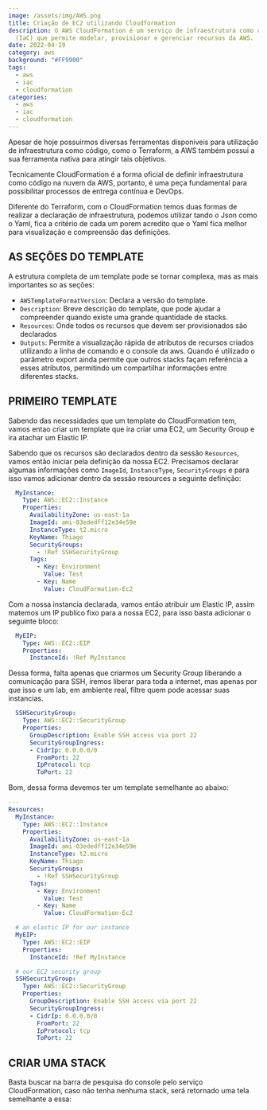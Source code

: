 ```yaml
---
image: /assets/img/AWS.png
title: Criação de EC2 utilizando Cloudformation
description: O AWS CloudFormation é um serviço de infraestrutura como código
  (IaC) que permite modelar, provisionar e gerenciar recursos da AWS.
date: 2022-04-19
category: aws
background: "#FF9900"
tags:
  - aws
  - iac
  - cloudformation
categories:
  - aws
  - iac
  - cloudformation
---
```

Apesar de hoje possuirmos diversas ferramentas disponiveis para utilização de infraestrutura como código, como o Terraform, a AWS também possui a sua ferramenta nativa para atingir tais objetivos.

Tecnicamente CloudFormation é a forma oficial de definir infraestrutura como código na nuvem da AWS, portanto, é uma peça fundamental para possibilitar processos de entrega contínua e DevOps.

Diferente do Terraform, com o CloudFormation temos duas formas de realizar a declaração de infraestrutura, podemos utilizar tando o Json como o Yaml, fica a critério de cada um porem acredito que o Yaml fica melhor para visualização e compreensão das definições.

## AS SEÇÕES DO TEMPLATE

A estrutura completa de um template pode se tornar complexa, mas as mais importantes so as seções:

* `AWSTemplateFormatVersion`: Declara a versão do template.
* `Description`: Breve descrição do template, que pode ajudar a compreender quando existe uma grande quantidade de stacks.
* `Resources`: Onde todos os recursos que devem ser provisionados são declarados
* `Outputs`: Permite a visualização rápida de atributos de recursos criados utilizando a linha de comando e o console da aws. Quando é utilizado o parâmetro export ainda permite que outros stacks façam referência a esses atributos, permitindo um compartilhar informações entre diferentes stacks.

## PRIMEIRO TEMPLATE

Sabendo das necessidades que um template do CloudFormation tem, vamos entao criar um template que ira criar uma EC2, um Security Group e ira atachar um Elastic IP.

Sabendo que os recursos são declarados dentro da sessão `Resources`, vamos então iniciar pela definição da nossa EC2. Precisamos declarar algumas informações como `ImageId`, `InstanceType`, `SecurityGroups` e para isso vamos adicionar dentro da sessão resources a seguinte definição:

```yaml
  MyInstance:
    Type: AWS::EC2::Instance
    Properties:
      AvailabilityZone: us-east-1a
      ImageId: ami-03ededff12e34e59e
      InstanceType: t2.micro
      KeyName: Thiago
      SecurityGroups:
        - !Ref SSHSecurityGroup
      Tags: 
        - Key: Environment
          Value: Test
        - Key: Name
          Value: CloudFormation-Ec2
```

Com a nossa instancia declarada, vamos então atribuir um Elastic IP, assim matemos um IP publico fixo para a nossa EC2, para isso basta adicionar o seguinte bloco:

```yaml
  MyEIP:
    Type: AWS::EC2::EIP
    Properties:
      InstanceId: !Ref MyInstance
```

Dessa forma, falta apenas que criarmos um Security Group liberando a comunicação para SSH, iremos liberar para toda a internet, mas apenas por que isso e um lab, em ambiente real, filtre quem pode acessar suas instancias.

```yaml
  SSHSecurityGroup:
    Type: AWS::EC2::SecurityGroup
    Properties:
      GroupDescription: Enable SSH access via port 22
      SecurityGroupIngress:
      - CidrIp: 0.0.0.0/0
        FromPort: 22
        IpProtocol: tcp
        ToPort: 22
```

Bom, dessa forma devemos ter um template semelhante ao abaixo:

```yaml
---
Resources:
  MyInstance:
    Type: AWS::EC2::Instance
    Properties:
      AvailabilityZone: us-east-1a
      ImageId: ami-03ededff12e34e59e
      InstanceType: t2.micro
      KeyName: Thiago
      SecurityGroups:
        - !Ref SSHSecurityGroup
      Tags: 
        - Key: Environment
          Value: Test
        - Key: Name
          Value: CloudFormation-Ec2

  # an elastic IP for our instance
  MyEIP:
    Type: AWS::EC2::EIP
    Properties:
      InstanceId: !Ref MyInstance

  # our EC2 security group
  SSHSecurityGroup:
    Type: AWS::EC2::SecurityGroup
    Properties:
      GroupDescription: Enable SSH access via port 22
      SecurityGroupIngress:
      - CidrIp: 0.0.0.0/0
        FromPort: 22
        IpProtocol: tcp
        ToPort: 22
```

## CRIAR UMA STACK

Basta buscar na barra de pesquisa do console pelo serviço CloudFormation, caso não tenha  nenhuma stack, será retornado uma tela semelhante a essa: